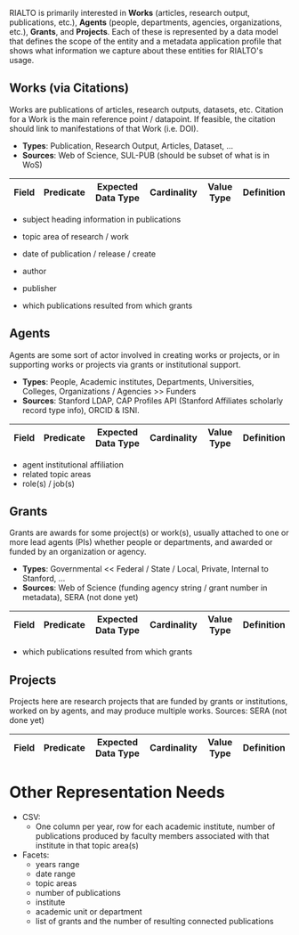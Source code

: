 RIALTO is primarily interested in **Works** (articles, research output, publications, etc.), **Agents** (people, departments, agencies, organizations, etc.), **Grants**, and **Projects**. Each of these is represented by a data model that defines the scope of the entity and a metadata application profile that shows what information we capture about these entities for RIALTO's usage.

## Works (via Citations)

Works are publications of articles, research outputs, datasets, etc. Citation for a Work is the main reference point / datapoint. If feasible, the citation should link to manifestations of that Work (i.e. DOI).

* **Types**: Publication, Research Output, Articles, Dataset, … 
* **Sources**: Web of Science, SUL-PUB (should be subset of what is in WoS)

Field | Predicate | Expected Data Type | Cardinality | Value Type | Definition
----- | --------- | ------------------ | ----------- | ---------- | ----------

* subject heading information in publications
* topic area of research / work
* date of publication / release / create
* author
* publisher

* which publications resulted from which grants

## Agents

Agents are some sort of actor involved in creating works or projects, or in supporting works or projects via grants or institutional support. 

* **Types**: People, Academic institutes, Departments, Universities, Colleges, Organizations / Agencies >> Funders
* **Sources**: Stanford LDAP, CAP Profiles API (Stanford Affiliates scholarly record type info), ORCID & ISNI.

Field | Predicate | Expected Data Type | Cardinality | Value Type | Definition
----- | --------- | ------------------ | ----------- | ---------- | ----------

* agent institutional affiliation
* related topic areas
* role(s) / job(s)

## Grants

Grants are awards for some project(s) or work(s), usually attached to one or more lead agents (PIs) whether people or departments, and awarded or funded by an organization or agency.

* **Types**: Governmental << Federal / State / Local, Private, Internal to Stanford, ... 
* **Sources**: Web of Science (funding agency string / grant number in metadata), SERA (not done yet)

Field | Predicate | Expected Data Type | Cardinality | Value Type | Definition
----- | --------- | ------------------ | ----------- | ---------- | ----------

* which publications resulted from which grants

## Projects

Projects here are research projects that are funded by grants or institutions, worked on by agents, and may produce multiple works. 
Sources: SERA (not done yet)

Field | Predicate | Expected Data Type | Cardinality | Value Type | Definition
----- | --------- | ------------------ | ----------- | ---------- | ----------



# Other Representation Needs

- CSV: 
  - One column per year, row for each academic institute, number of publications produced by faculty members associated with that institute in that topic area(s)
- Facets:
  - years range
  - date range
  - topic areas
  - number of publications
  - institute
  - academic unit or department
  - list of grants and the number of resulting connected publications
